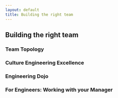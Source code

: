 ```yaml
---
layout: default
title: Building the right team
---
```


## Building the right team

### Team Topology

### Culture Engineering Excellence

### Engineering Dojo

### For Engineers: Working with your Manager
